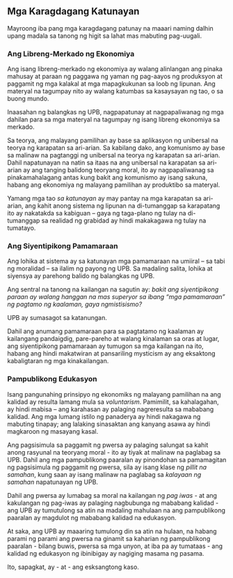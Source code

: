 ## Mga Karagdagang Katunayan

Mayroong iba pang mga karagdagang patunay na maaari naming dalhin upang madala sa tanong ng higit sa lahat mas mabuting pag-uugali.

### Ang Libreng-Merkado ng Ekonomiya

Ang isang libreng-merkado ng ekonomiya ay walang alinlangan ang pinaka mahusay at paraan ng paggawa ng yaman ng pag-aayos ng produksyon at paggamit ng mga kalakal at mga mapagkukunan sa loob ng lipunan. Ang materyal na tagumpay nito ay walang katumbas sa kasaysayan ng tao, o sa buong mundo.

Inaasahan ng balangkas ng UPB, nagpapatunay at nagpapaliwanag ng mga dahilan para sa mga materyal na tagumpay ng isang libreng ekonomiya sa merkado.

Sa teorya, ang malayang pamilihan ay base sa aplikasyon ng unibersal na teorya ng karapatan sa ari-arian. Sa kabilang dako, ang komunismo ay base sa malinaw na pagtanggi ng unibersal na teorya ng karapatan sa ari-arian. Dahil napatunayan na natin sa itaas na ang unibersal na karapatan sa ari-arian ay ang tanging balidong teoryang moral, ito ay nagpapaliwanag sa pinakamahalagang antas kung bakit ang komunismo ay isang sakuna, habang ang ekonomiya ng malayang pamilihan ay produktibo sa materyal.

Yamang mga tao *sa katunayan* ay may pantay na mga karapatan sa ari-arian, ang kahit anong sistema ng lipunan na di-tumanggap sa karapatang ito ay nakatakda sa kabiguan – gaya ng taga-plano ng tulay na di-tumanggap sa realidad ng grabidad ay hindi makakagawa ng tulay na tumatayo.

### Ang Siyentipikong Pamamaraan

Ang lohika at sistema ay sa katunayan mga pamamaraan na umiiral – sa tabi ng moralidad – sa ilalim ng payong ng UPB. Sa madaling salita, lohika at siyensya ay parehong balido ng balangkas ng UPB.

Ang sentral na tanong na kailangan na sagutin ay: *bakit ang siyentipikong paraan ay walang hanggan na mas superyor sa ibang “mga pamamaraan” ng pagtamo ng kaalaman, gaya ngmistisismo?*

UPB ay sumasagot sa katanungan.

Dahil ang anumang pamamaraan para sa pagtatamo ng kaalaman ay kailangang pandaigdig, pare-pareho at walang kinalaman sa oras at lugar, ang siyentipikong pamamaraan ay tumugon sa mga kailangan na ito, habang ang hindi makatwiran at pansariling mysticism ay ang eksaktong kabaligtaran ng mga kinakailangan.

### Pampublikong Edukasyon

Isang pangunahing prinsipyo ng ekonomiks ng malayang pamilihan na ang kalidad ay resulta lamang mula sa *voluntarism*. Pamimilit, sa kahalagahan, ay hindi mabisa – ang karahasan ay palaging nagreresulta sa mababang kalidad. Ang mga lumang istilo ng panaderya ay hindi nakagawa ng mabuting tinapay; ang lalaking sinasaktan ang kanyang asawa ay hindi magkaroon ng masayang kasal.

Ang pagsisimula sa paggamit ng pwersa ay palaging salungat sa kahit anong rasyunal na teoryang moral - ito ay tiyak at malinaw na paglabag sa UPB. Dahil ang mga pampublikong paaralan ay pinondohan sa pamamagitan ng pagsisimula ng paggamit ng pwersa, sila ay isang klase ng *pillit na samahan*, kung saan ay isang malinaw na paglabag sa *kalayaan ng samahan* napatunayan ng UPB.

Dahil ang pwersa ay lumabag sa moral na kailangan ng *pag iwas* - at ang kakulangan ng pag-iwas ay palaging nagbubunga ng mababang kalidad - ang UPB ay tumutulong sa atin na madaling mahulaan na ang pampublikong paaralan ay magdulot ng mababang kalidad na edukasyon.

At saka, ang UPB ay maaaring tumulong din sa atin na hulaan, na habang parami ng parami ang pwersa na ginamit sa kaharian ng pampublikong paaralan - bilang buwis, pwersa sa mga unyon, at iba pa ay tumataas - ang kalidad ng edukasyon ng ibinibigay ay nagiging masama ng pasama.

Ito, sapagkat, ay - at - ang esksangtong kaso.
